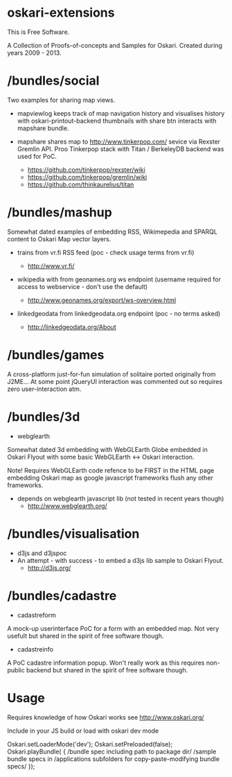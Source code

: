 oskari-extensions
=================

This is Free Software.

A Collection of Proofs-of-concepts and Samples for Oskari. 
Created during years 2009 - 2013.


# /bundles/social 

Two examples for sharing map views. 

- mapviewlog keeps track of map navigation history and visualises history 
    with oskari-printout-backend thumbnails with share btn interacts with mapshare bundle.
    
- mapshare shares map to  http://www.tinkerpop.com/ sevice via Rexster Gremlin API. Proo
    Tinkerpop stack with Titan / BerkeleyDB backend was used for PoC.
    
    * https://github.com/tinkerpop/rexster/wiki
    * https://github.com/tinkerpop/gremlin/wiki
    * https://github.com/thinkaurelius/titan

# /bundles/mashup 

Somewhat dated examples of embedding RSS, Wikimepedia and SPARQL content to Oskari Map vector layers.

- trains from vr.fi RSS feed (poc - check usage terms from vr.fi)
    * http://www.vr.fi/
     
- wikipedia with from geonames.org ws endpoint (username required for access to webservice - don't use the default)
    * http://www.geonames.org/export/ws-overview.html
     
- linkedgeodata from linkedgeodata.org endpoint (poc - no terms asked)
    * http://linkedgeodata.org/About  

 # /bundles/games 
 
 A cross-platform just-for-fun simulation of solitaire ported originally from J2ME... 
 At some point jQueryUI interaction was commented out so requires zero user-interaction atm.
 
# /bundles/3d 

- webglearth

Somewhat dated 3d embedding with WebGLEarth Globe embedded in Oskari Flyout 
with some basic WebGLEarth <-> Oskari interaction.

Note! Requires WebGLEarth code refence to be FIRST in the HTML page embedding Oskari map as 
google javascript frameworks flush any other frameworks.

- depends on webglearth javascript lib (not tested in recent years though)
    * http://www.webglearth.org/  

# /bundles/visualisation

- d3js and d3jspoc
- An attempt - with success - to embed a d3js lib sample to Oskari Flyout.
    * http://d3js.org/
    

# /bundles/cadastre

- cadastreform

A mock-up userinterface PoC for a form with an embedded map. Not very usefult 
but shared in the spirit of free software though. 

- cadastreinfo

A PoC cadastre information popup. Won't really work as this requires non-public backend 
but shared in the spirit of free software though.  
 
# Usage
 
 Requires knowledge of how Oskari works see http://www.oskari.org/
 
 
 Include in your JS build or load with oskari dev mode
 
  Oskari.setLoaderMode('dev');
  Oskari.setPreloaded(false);
  Oskari.playBundle( {
   /bundle spec including path to package dir/
   /sample bundle specs in /applications subfolders for copy-paste-modifying bundle specs/
  }); 
 
 